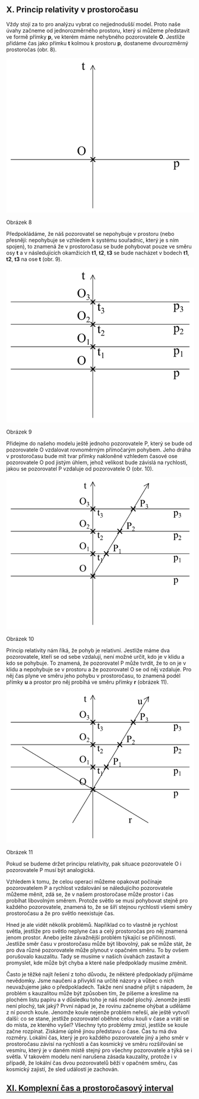 ## X. Princip relativity v prostoročasu

Vždy stojí za to pro analýzu vybrat co nejjednodušší model.
Proto naše úvahy začneme od jednorozměrného prostoru, který si můžeme představit ve formě přímky **p**, ve kterém máme nehybného pozorovatele **O**. Jestliže přidáme čas jako přímku **t** kolmou k prostoru **p**, dostaneme dvourozměrný prostoročas (obr. 8).

![Obrázek8](../assets/img/rysunek8.png)

Obrázek 8

Předpokládáme, že náš pozorovatel se nepohybuje v prostoru (nebo přesněji:
nepohybuje se vzhledem k systému souřadnic, který je s ním spojen), to znamená že v prostoročasu
se bude pohybovat pouze ve směru osy **t** 
a v následujících okamžicích **t1**, **t2**, **t3** se bude nacházet
v bodech **t1**, **t2**, **t3** na ose **t** (obr. 9).

![Obrázek9](../assets/img/rysunek9.png)

Obrázek 9

Přidejme do našeho modelu ještě jednoho pozorovatele P, který se bude od pozorovatele O
vzdalovat rovnoměrným přímočarým pohybem. Jeho dráha v prostoročasu bude mít tvar přímky
nakloněné vzhledem časové ose pozorovatele O pod jistým úhlem,
jehož velikost bude závislá na rychlosti, jakou se pozorovatel P vzdaluje od pozorovatele O (obr. 10).

![Obrázek10](../assets/img/rysunek10.png)

Obrázek 10

Princip relativity nám říká, že pohyb je relativní. Jestliže máme dva pozorovatele,
kteří se od sebe vzdalují, není možné určit, kdo je v klidu a kdo se pohybuje.
To znamená, že pozorovatel P může tvrdit, že to on je v klidu a nepohybuje se v prostoru
a že pozorovatel O se od něj vzdaluje. Pro něj čas plyne ve směru jeho pohybu v prostoročasu,
to znamená podél přímky **u** a prostor pro něj probíhá ve směru přímky **r** (obrázek 11).

![Obrázek11](../assets/img/rysunek11.png)

Obrázek 11

Pokud se budeme držet principu relativity, pak situace pozorovatele O i pozorovatele P
musí být analogická.

Vzhledem k tomu, že celou operaci můžeme opakovat počínaje pozorovatelem P
a rychlost vzdalování se náledujícího pozorovatele můžeme měnit, zdá se,
že v našem prostoročase může prostor i čas probíhat libovolným směrem.
Protože světlo se musí pohybovat stejně pro každého pozorovatele, znamená to,
že se šíří stejnou rychlostí všemi směry prostoročasu a že pro světlo neexistuje čas.

Hned je ale vidět několik problémů. Například co to vlastně je rychlost světla,
jestliže pro světlo  neplyne čas a celý prostoročas pro něj znamená jenom prostor.
Anebo ješte závažnější problém týkající se příčinnosti.
Jestliže směr času v prostoročasu může být libovolný, pak se může stát,
že pro dva různé pozorovatele  může plynout v opačném směru. To by ovšem porušovalo kauzalitu.
Tady se musíme v našich úvahách  zastavit a promyslet, kde může být chyba
a které naše předpoklady musíme změnit.

Často je těžké najít řešení z toho důvodu, že některé předpoklady přijímáme nevědomky.
Jsme naučeni a přivyklí na určité názory a vůbec o nich neuvažujeme jako o předpokladech.
Takže není snadné přijít s nápadem, že problém s kauzalitou může být způsoben tím,
že píšeme a kreslíme na plochém listu papíru a v důsledku toho je náš model plochý.
Jenomže jestli není plochý, tak jaký? První nápad je, že rovinu začneme ohýbat a uděláme z ní povrch koule.
Jenomže koule nejenže problém neřeší, ale ještě vytvoří další: co se stane,
jestliže pozorovatel oběhne celou kouli v čase a vrátí se do místa, ze kterého vyšel?
Všechny tyto problémy zmizí, jestliže se koule začne rozpínat.
Získáme úplně jinou představu o čase. Čas tu má dva rozměry. Lokální čas,
který je pro každého pozorovatele jiný a jeho směr v prostoročasu závisí na rychlosti
a čas kosmický ve směru rozšiřování se vesmíru, který je v daném místě stejný pro všechny pozorovatele
a týká se i světla. V takovém modelu není narušena zásada kauzality, protože i v případě,
že lokální čas dvou pozorovatelů běží v opačném směru, čas kosmický zajistí, že sled událostí je zachován.

## [XI. Komplexní čas a prostoročasový interval ](rozdzial11) 

